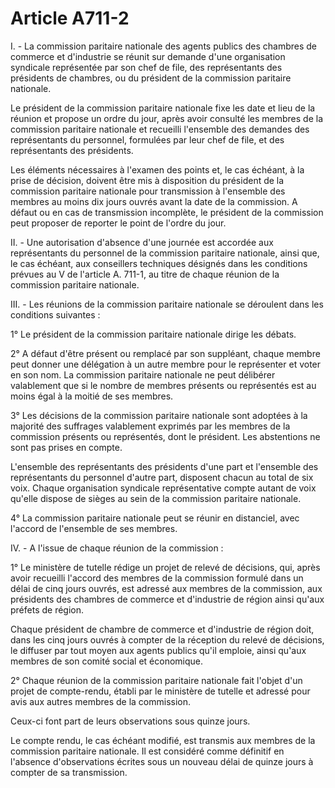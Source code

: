 # Article A711-2

I. - La commission paritaire nationale des agents publics des chambres de commerce et d'industrie se réunit sur demande d'une organisation syndicale représentée par son chef de file, des représentants des présidents de chambres, ou du président de la commission paritaire nationale.

Le président de la commission paritaire nationale fixe les date et lieu de la réunion et propose un ordre du jour, après avoir consulté les membres de la commission paritaire nationale et recueilli l'ensemble des demandes des représentants du personnel, formulées par leur chef de file, et des représentants des présidents.

Les éléments nécessaires à l'examen des points et, le cas échéant, à la prise de décision, doivent être mis à disposition du président de la commission paritaire nationale pour transmission à l'ensemble des membres au moins dix jours ouvrés avant la date de la commission. A défaut ou en cas de transmission incomplète, le président de la commission peut proposer de reporter le point de l'ordre du jour.

II. - Une autorisation d'absence d'une journée est accordée aux représentants du personnel de la commission paritaire nationale, ainsi que, le cas échéant, aux conseillers techniques désignés dans les conditions prévues au V de l'article A. 711-1, au titre de chaque réunion de la commission paritaire nationale.

III. - Les réunions de la commission paritaire nationale se déroulent dans les conditions suivantes :

1° Le président de la commission paritaire nationale dirige les débats.

2° A défaut d'être présent ou remplacé par son suppléant, chaque membre peut donner une délégation à un autre membre pour le représenter et voter en son nom. La commission paritaire nationale ne peut délibérer valablement que si le nombre de membres présents ou représentés est au moins égal à la moitié de ses membres.

3° Les décisions de la commission paritaire nationale sont adoptées à la majorité des suffrages valablement exprimés par les membres de la commission présents ou représentés, dont le président. Les abstentions ne sont pas prises en compte.

L'ensemble des représentants des présidents d'une part et l'ensemble des représentants du personnel d'autre part, disposent chacun au total de six voix. Chaque organisation syndicale représentative compte autant de voix qu'elle dispose de sièges au sein de la commission paritaire nationale.

4° La commission paritaire nationale peut se réunir en distanciel, avec l'accord de l'ensemble de ses membres.

IV. - A l'issue de chaque réunion de la commission :

1° Le ministère de tutelle rédige un projet de relevé de décisions, qui, après avoir recueilli l'accord des membres de la commission formulé dans un délai de cinq jours ouvrés, est adressé aux membres de la commission, aux présidents des chambres de commerce et d'industrie de région ainsi qu'aux préfets de région.

Chaque président de chambre de commerce et d'industrie de région doit, dans les cinq jours ouvrés à compter de la réception du relevé de décisions, le diffuser par tout moyen aux agents publics qu'il emploie, ainsi qu'aux membres de son comité social et économique.

2° Chaque réunion de la commission paritaire nationale fait l'objet d'un projet de compte-rendu, établi par le ministère de tutelle et adressé pour avis aux autres membres de la commission.

Ceux-ci font part de leurs observations sous quinze jours.

Le compte rendu, le cas échéant modifié, est transmis aux membres de la commission paritaire nationale. Il est considéré comme définitif en l'absence d'observations écrites sous un nouveau délai de quinze jours à compter de sa transmission.
